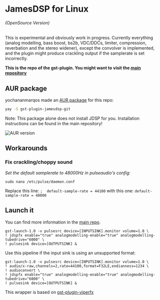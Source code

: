 # JamesDSP for Linux
###### (OpenSource Version)
This is experimental and obviously work in progress.
Currently everything (analog modelling, bass boost, bs2b, VDC/DDCs, limiter, compression, reverbation and the stereo widener), except the convolver is implemented, and the plugin might produce crackling output if the samplerate is set incorrectly.


__This is the repo of the gst-plugin. You might want to visit the [main repository](https://github.com/ThePBone/JDSP4Linux)__

## AUR package

yochananmarqos made an [AUR package](https://aur.archlinux.org/packages/gst-plugin-jamesdsp-git/) for this repo:
```bash
yay -S gst-plugin-jamesdsp-git
```
Note: This package alone does not install JDSP for you. Installation instructions can be found in the main repository!

![AUR version](https://img.shields.io/aur/version/gst-plugin-jamesdsp-git?label=aur)

## Workarounds
### Fix crackling/choppy sound
_Set the default samplerate to 48000Hz in pulseaudio's config:_

`sudo nano /etc/pulse/daemon.conf`

Replace this line:
`;  default-sample-rate = 44100`
with this one:
`default-sample-rate = 48000`
## Launch it
You can find more information in the [main repo](https://github.com/ThePBone/JDSP4Linux).
   
   	gst-launch-1.0 -v pulsesrc device=[INPUTSINK].monitor volume=1.0 \
	! jdspfx enable="true" analogmodelling-enable="true" analogmodelling-tubedrive="6000" \
	! pulsesink device=[OUTPUTSINK] &	
	
Use this pipeline if the input sink is using an unsupported format:

	gst-launch-1.0 -v pulsesrc device=[INPUTSINK].monitor volume=1.0 \
	! audio/x-raw,channels=2,rate=44100,format=F32LE,endianness=1234 \
	! audioconvert \
	! jdspfx enable="true" analogmodelling-enable="true" analogmodelling-tubedrive="6000" \
	! pulsesink device=[OUTPUTSINK] &
This wrapper is based on [gst-plugin-viperfx](https://github.com/ThePBone/gst-plugin-viperfx)




